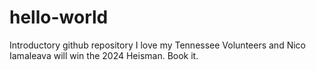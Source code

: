# hello-world
Introductory github repository
I love my Tennessee Volunteers and Nico Iamaleava will win the 2024 Heisman. Book it.
